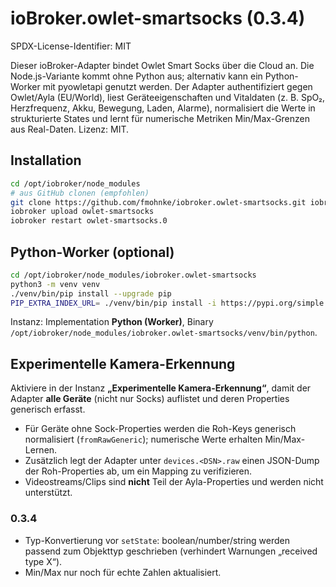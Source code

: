 # ioBroker.owlet-smartsocks (0.3.4)
SPDX-License-Identifier: MIT

Dieser ioBroker-Adapter bindet Owlet Smart Socks über die Cloud an. Die Node.js-Variante kommt ohne Python aus; alternativ kann ein Python-Worker mit pyowletapi genutzt werden. Der Adapter authentifiziert gegen Owlet/Ayla (EU/World), liest Geräteeigenschaften und Vitaldaten (z. B. SpO₂, Herzfrequenz, Akku, Bewegung, Laden, Alarme), normalisiert die Werte in strukturierte States und lernt für numerische Metriken Min/Max-Grenzen aus Real-Daten. Lizenz: MIT.

## Installation
```bash
cd /opt/iobroker/node_modules
# aus GitHub clonen (empfohlen)
git clone https://github.com/fmohnke/iobroker.owlet-smartsocks.git iobroker.owlet-smartsocks
iobroker upload owlet-smartsocks
iobroker restart owlet-smartsocks.0
```

## Python-Worker (optional)
```bash
cd /opt/iobroker/node_modules/iobroker.owlet-smartsocks
python3 -m venv venv
./venv/bin/pip install --upgrade pip
PIP_EXTRA_INDEX_URL= ./venv/bin/pip install -i https://pypi.org/simple --no-cache-dir pyowletapi aiohttp
```
Instanz: Implementation **Python (Worker)**, Binary `/opt/iobroker/node_modules/iobroker.owlet-smartsocks/venv/bin/python`.

## Experimentelle Kamera-Erkennung
Aktiviere in der Instanz **„Experimentelle Kamera-Erkennung“**, damit der Adapter **alle Geräte** (nicht nur Socks) auflistet und deren Properties generisch erfasst.
- Für Geräte ohne Sock-Properties werden die Roh-Keys generisch normalisiert (`fromRawGeneric`); numerische Werte erhalten Min/Max-Lernen.
- Zusätzlich legt der Adapter unter `devices.<DSN>.raw` einen JSON-Dump der Roh-Properties ab, um ein Mapping zu verifizieren.
- Videostreams/Clips sind **nicht** Teil der Ayla-Properties und werden nicht unterstützt.

### 0.3.4
- Typ-Konvertierung vor `setState`: boolean/number/string werden passend zum Objekttyp geschrieben (verhindert Warnungen „received type X“).
- Min/Max nur noch für echte Zahlen aktualisiert.
